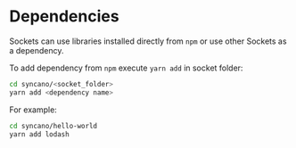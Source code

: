 # Dependencies
Sockets can use libraries installed directly from `npm` or use other Sockets as a dependency.

To add dependency from `npm` execute `yarn add` in socket folder:

```sh
cd syncano/<socket_folder>
yarn add <dependency name>
```

For example:
```sh
cd syncano/hello-world
yarn add lodash
```


<!--  
## `npm` dependencies

## Sockets Registry dependencies
-->

